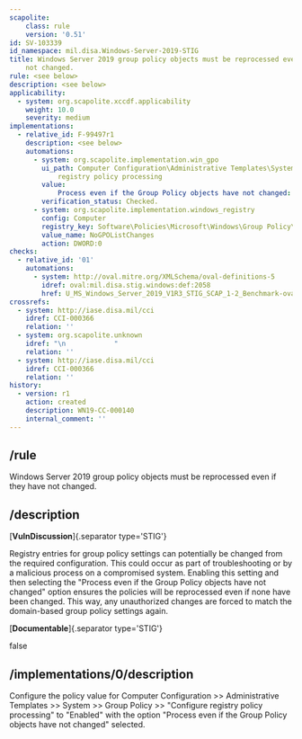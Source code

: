 ```yaml
---
scapolite:
    class: rule
    version: '0.51'
id: SV-103339
id_namespace: mil.disa.Windows-Server-2019-STIG
title: Windows Server 2019 group policy objects must be reprocessed even if they have
    not changed.
rule: <see below>
description: <see below>
applicability:
  - system: org.scapolite.xccdf.applicability
    weight: 10.0
    severity: medium
implementations:
  - relative_id: F-99497r1
    description: <see below>
    automations:
      - system: org.scapolite.implementation.win_gpo
        ui_path: Computer Configuration\Administrative Templates\System\Group Policy\Configure
            registry policy processing
        value:
            Process even if the Group Policy objects have not changed: Enabled
        verification_status: Checked.
      - system: org.scapolite.implementation.windows_registry
        config: Computer
        registry_key: Software\Policies\Microsoft\Windows\Group Policy\{35378EAC-683F-11D2-A89A-00C04FBBCFA2}
        value_name: NoGPOListChanges
        action: DWORD:0
checks:
  - relative_id: '01'
    automations:
      - system: http://oval.mitre.org/XMLSchema/oval-definitions-5
        idref: oval:mil.disa.stig.windows:def:2058
        href: U_MS_Windows_Server_2019_V1R3_STIG_SCAP_1-2_Benchmark-oval.xml
crossrefs:
  - system: http://iase.disa.mil/cci
    idref: CCI-000366
    relation: ''
  - system: org.scapolite.unknown
    idref: "\n            "
    relation: ''
  - system: http://iase.disa.mil/cci
    idref: CCI-000366
    relation: ''
history:
  - version: r1
    action: created
    description: WN19-CC-000140
    internal_comment: ''
---
```



## /rule

Windows Server 2019 group policy objects must be reprocessed even if they have not changed.

## /description

[**VulnDiscussion**]{.separator type='STIG'}

Registry entries for group policy settings can potentially be changed from the required configuration. This could occur as part of troubleshooting or by a malicious process on a compromised system. Enabling this setting and then selecting the "Process even if the Group Policy objects have not changed" option ensures the policies will be reprocessed even if none have been changed. This way, any unauthorized changes are forced to match the domain-based group policy settings again.

[**Documentable**]{.separator type='STIG'}

false

## /implementations/0/description

Configure the policy value for Computer Configuration >> Administrative Templates >> System >> Group Policy >> "Configure registry policy processing" to "Enabled" with the option "Process even if the Group Policy objects have not changed" selected.
